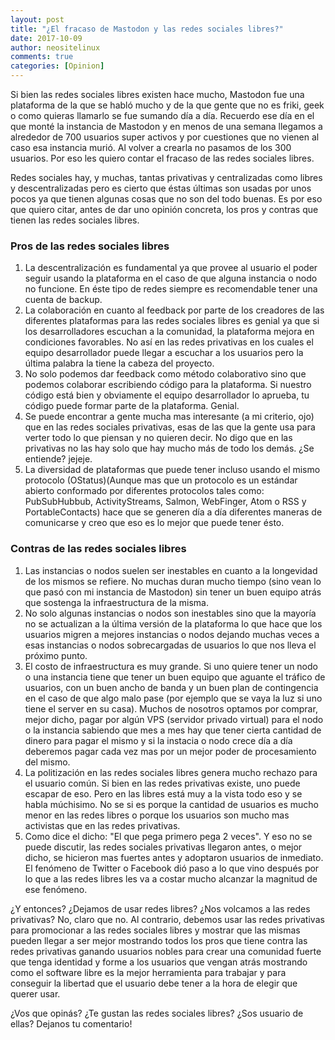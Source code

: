 ```yaml
---
layout: post
title: "¿El fracaso de Mastodon y las redes sociales libres?"
date: 2017-10-09
author: neositelinux
comments: true
categories: [Opinion]
---
```


Si bien las redes sociales libres existen hace mucho, Mastodon fue una plataforma de la que se habló mucho y de la que gente que no es friki, geek o como quieras llamarlo se fue sumando día a día. Recuerdo ese día en el que monté la instancia de Mastodon y en menos de una semana llegamos a alrededor de 700 usuarios super activos y por cuestiones que no vienen al caso esa instancia murió. Al volver a crearla no pasamos de los 300 usuarios. Por eso les quiero contar el fracaso de las redes sociales libres.

Redes sociales hay, y muchas, tantas privativas y centralizadas como libres y descentralizadas pero es cierto que éstas últimas son usadas por unos pocos ya que tienen algunas cosas que no son del todo buenas. Es por eso que quiero citar, antes de dar uno opinión concreta, los pros y contras que tienen las redes sociales libres.

### Pros de las redes sociales libres
1. La descentralización es fundamental ya que provee al usuario el poder seguir usando la plataforma en el caso de que alguna instancia o nodo no funcione. En éste tipo de redes siempre es recomendable tener una cuenta de backup.
2. La colaboración en cuanto al feedback por parte de los creadores de las diferentes plataformas para las redes sociales libres es genial ya que si los desarrolladores escuchan a la comunidad, la plataforma mejora en condiciones favorables. No así en las redes privativas en los cuales el equipo desarrollador puede llegar a escuchar a los usuarios pero la última palabra la tiene la cabeza del proyecto.
3. No solo podemos dar feedback como método colaborativo sino que podemos colaborar escribiendo código para la plataforma. Si nuestro código está bien y obviamente el equipo desarrollador lo aprueba, tu código puede formar parte de la plataforma. Genial.
4. Se puede encontrar a gente mucha mas interesante (a mi criterio, ojo) que en las redes sociales privativas, esas de las que la gente usa para verter todo lo que piensan y no quieren decir. No digo que en las privativas no las hay solo que hay mucho más de todo los demás. ¿Se entiende? jejeje.
5. La diversidad de plataformas que puede tener incluso usando el mismo protocolo (OStatus)(Aunque mas que un protocolo es un estándar abierto conformado por diferentes protocolos tales como: PubSubHubbub, ActivityStreams, Salmon, WebFinger, Atom o RSS y PortableContacts) hace que se generen día a día diferentes maneras de comunicarse y creo que eso es lo mejor que puede tener ésto.

### Contras de las redes sociales libres
1. Las instancias o nodos suelen ser inestables en cuanto a la longevidad de los mismos se refiere. No muchas duran mucho tiempo (sino vean lo que pasó con mi instancia de Mastodon) sin tener un buen equipo atrás que sostenga la infraestructura de la misma.
2. No solo algunas instancias o nodos son inestables sino que la mayoría no se actualizan a la última versión de la plataforma lo que hace que los usuarios migren a mejores instancias o nodos dejando muchas veces a esas instancias o nodos sobrecargadas de usuarios lo que nos lleva el próximo punto.
3. El costo de infraestructura es muy grande. Si uno quiere tener un nodo o una instancia tiene que tener un buen equipo que aguante el tráfico de usuarios, con un buen ancho de banda y un buen plan de contingencia en el caso de que algo malo pase (por ejemplo que se vaya la luz si uno tiene el server en su casa). Muchos de nosotros optamos por comprar, mejor dicho, pagar por algún VPS (servidor privado virtual) para el nodo o la instancia sabiendo que mes a mes hay que tener cierta cantidad de dinero para pagar el mismo y si la instacia o nodo crece día a día deberemos pagar cada vez mas por un mejor poder de procesamiento del mismo.
4. La politización en las redes sociales libres genera mucho rechazo para el usuario común. Si bien en las redes privativas existe, uno puede escapar de eso. Pero en las libres está muy a la vista todo eso y se habla múchisimo. No se si es porque la cantidad de usuarios es mucho menor en las redes libres o porque los usuarios son mucho mas activistas que en las redes privativas.
5. Como dice el dicho: "El que pega primero pega 2 veces". Y eso no se puede discutir, las redes sociales privativas llegaron antes, o mejor dicho, se hicieron mas fuertes antes y adoptaron usuarios de inmediato. El fenómeno de Twitter o Facebook dió paso a lo que vino después por lo que a las redes libres les va a costar mucho alcanzar la magnitud de ese fenómeno.

¿Y entonces? ¿Dejamos de usar redes libres? ¿Nos volcamos a las redes privativas? No, claro que no. Al contrario, debemos usar las redes privativas para promocionar a las redes sociales libres y mostrar que las mismas pueden llegar a ser mejor mostrando todos los pros que tiene contra las redes privativas ganando usuarios nobles para crear una comunidad fuerte que tenga identidad y forme a los usuarios que vengan atrás mostrando como el software libre es la mejor herramienta para trabajar y para conseguir la libertad que el usuario debe tener a la hora de elegir que querer usar.

¿Vos que opinás? ¿Te gustan las redes sociales libres? ¿Sos usuario de ellas? Dejanos tu comentario!
